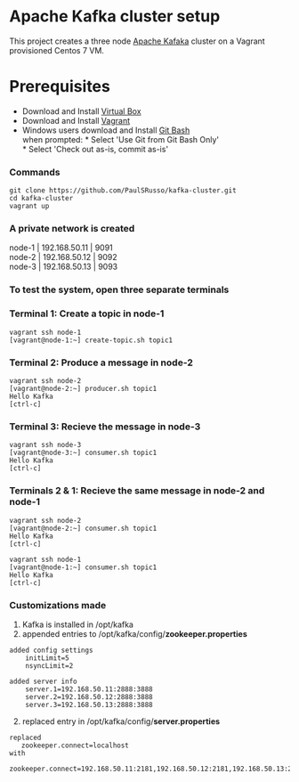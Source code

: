 # Apache Kafka cluster setup 
This project creates a three node [Apache Kafaka](https://kafka.apache.org) cluster on a Vagrant provisioned Centos 7 VM. 

# Prerequisites
* Download and Install <a href="https://www.virtualbox.org/wiki/Downloads" target="_blank">Virtual Box</a>
* Download and Install <a href="https://www.vagrantup.com/downloads.html" target="_blank">Vagrant</a>
* Windows users download and Install <a href="https://git-scm.com/downloads" target="_blank">Git Bash</a>   
    when prompted:
      * Select 'Use Git from Git Bash Only'   
      * Select 'Check out as-is, commit as-is'

### Commands
```ShellSession
git clone https://github.com/PaulSRusso/kafka-cluster.git
cd kafka-cluster
vagrant up
```

### A private network is created   
node-1 | 192.168.50.11 | 9091  
node-2 | 192.168.50.12 | 9092   
node-3 | 192.168.50.13 | 9093   

### To test the system, open three separate terminals

### Terminal 1: Create a topic in node-1
```ShellSession
vagrant ssh node-1
[vagrant@node-1:~] create-topic.sh topic1
```

### Terminal 2: Produce a message in node-2
```ShellSession
vagrant ssh node-2
[vagrant@node-2:~] producer.sh topic1
Hello Kafka 
[ctrl-c]
```

### Terminal 3: Recieve the message in node-3
```ShellSession
vagrant ssh node-3
[vagrant@node-3:~] consumer.sh topic1
Hello Kafka 
[ctrl-c]
```

### Terminals 2 & 1: Recieve the same message in node-2 and node-1
```ShellSession
vagrant ssh node-2
[vagrant@node-2:~] consumer.sh topic1
Hello Kafka 
[ctrl-c]

vagrant ssh node-1
[vagrant@node-1:~] consumer.sh topic1
Hello Kafka 
[ctrl-c]
```
### Customizations made
1. Kafka is installed in /opt/kafka
2. appended entries to /opt/kafka/config/**zookeeper.properties**
```  
added config settings
    initLimit=5
    nsyncLimit=2

added server info
    server.1=192.168.50.11:2888:3888  
    server.2=192.168.50.12:2888:3888  
    server.3=192.168.50.13:2888:3888
```
2. replaced entry in /opt/kafka/config/**server.properties**  
``` 
replaced
   zookeeper.connect=localhost
with
   zookeeper.connect=192.168.50.11:2181,192.168.50.12:2181,192.168.50.13:2181
```
